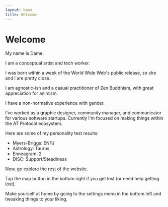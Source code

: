 ```yaml
---
layout: base
title: Welcome
---
```


# Welcome

My name is Dame.

I am a conceptual artist and tech worker. 

I was born within a week of the World Wide Web's public release, so she and I are pretty close. 

I am agnostic-ish and a casual practitioner of Zen Buddhism, with great appreciation for animism. 

I have a non-normative experience with gender.

I’ve worked as a graphic designer, community manager, and communicator for various software startups. Currently I'm focused on making things within the AT Protocol ecosystem.

Here are some of my personality test results:
- Myers-Briggs: ENFJ
- Astrology: Taurus
- Enneagram: 2
- DISC: Support/Steadiness

Now, go explore the rest of the website. 

Tap the map button in the bottom right if you get lost (or need help getting lost). 

Make yourself at home by going to the settings menu in the bottom left and tweaking things to your liking.